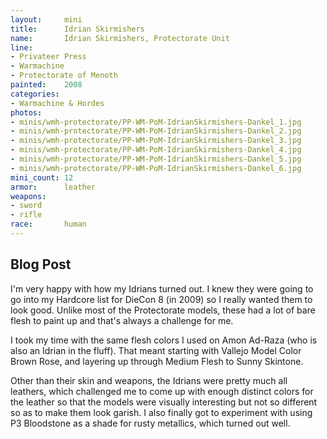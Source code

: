 ```yaml
---
layout:     mini
title:      Idrian Skirmishers
name:       Idrian Skirmishers, Protectorate Unit
line:       
- Privateer Press
- Warmachine
- Protectorate of Menoth
painted:    2008
categories:
- Warmachine & Hordes
photos:
- minis/wmh-protectorate/PP-WM-PoM-IdrianSkirmishers-Dankel_1.jpg
- minis/wmh-protectorate/PP-WM-PoM-IdrianSkirmishers-Dankel_2.jpg
- minis/wmh-protectorate/PP-WM-PoM-IdrianSkirmishers-Dankel_3.jpg
- minis/wmh-protectorate/PP-WM-PoM-IdrianSkirmishers-Dankel_4.jpg
- minis/wmh-protectorate/PP-WM-PoM-IdrianSkirmishers-Dankel_5.jpg
- minis/wmh-protectorate/PP-WM-PoM-IdrianSkirmishers-Dankel_6.jpg
mini_count: 12
armor:      leather
weapons:    
- sword
- rifle
race:       human
---
```


## Blog Post
I'm very happy with how my Idrians turned out. I knew they were going to go into my Hardcore list for DieCon 8 (in 2009) so I really wanted them to look good. Unlike most of the Protectorate models, these had a lot of bare flesh to paint up and that's always a challenge for me.    
 
I took my time with the same flesh colors I used on Amon Ad-Raza (who is also an Idrian in the fluff).  That meant starting with Vallejo Model Color Brown Rose, and layering up through Medium Flesh to Sunny Skintone.

Other than their skin and weapons, the Idrians were pretty much all leathers, which challenged me to come up with enough distinct colors for the leather so that the models were visually interesting but not so different so as to make them look garish. I also finally got to experiment with using P3 Bloodstone as a shade for rusty metallics, which turned out well.